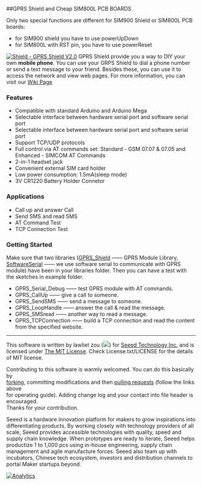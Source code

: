 ##GPRS Shield and Cheap SIM800L PCB BOARDS

Only two special functions are different for SIM900 Shield or SIM800L PCB boards:
  - for SIM900 shield you have to use powerUpDown
  - for SIM800L with RST pin, you have to use powerReset

[![Shield - GPRS Shield V2.0](http://www.seeedstudio.com/depot/images/product/GRPS%20SLD_02.jpg)](http://goo.gl/UC8DkO)
GPRS Shield provide you a way to DIY your own **mobile phone**. You can use your GRPS Shield to dial a phone number or send a text message to your friend. Besides these, you can use it to access the network and view web pages. For more information, you can visit our [Wiki Page](http://goo.gl/U2I1d2)
### Features
+ Compatible with standard Arduino and Arduino Mega
+ Selectable interface between hardware serial port and software serial port
+ Selectable interface between hardware serial port and software serial port
+ Support TCP/UDP protocols
+ Full control via AT commands set: Standard - GSM 07.07 & 07.05 and Enhanced - SIMCOM AT Commands
+ 2-in-1 headset jack
+ Convenient external SIM card holder
+ Low power consumption: 1.5mA(sleep mode)
+ 3V CR1220 Battery Holder Connetor

### Applications
+ Call up and answer Call
+ Send SMS and read SMS
+ AT Command Test
+ TCP Connection Test 

### Getting Started
Make sure that two libraries ([GPRS_Shield](https://github.com/Seeed-Studio/GPRS_Shield) —— GPRS Module Library, [SoftwareSerial](https://github.com/arduino/Arduino/tree/master/libraries/SoftwareSerial) —— we use software serial to communicate with GPRS module) have been in your libraries folder. Then you can have a test with the sketches in example folder.
+ GPRS_Serial_Debug —— test GPRS module with AT commands.
+ GPRS_CallUp ——  give a call to someone.
+ GPRS_SendSMS —— send a message to someone.
+ GPRS_LoopHandle —— answer the call & read the message.
+ GPRS_SMSread —— another way to read a message. 
+ GPRS_TCPConnection —— build a TCP connection and read the content from the specified website. 


----

This software is written by lawliet zou (![](http://www.seeedstudio.com/wiki/images/f/f8/Email-lawliet.zou.jpg)) for [Seeed Technology Inc.](http://www.seeed.cc) and is licensed under [The MIT License](http://opensource.org/licenses/mit-license.php). Check License.txt/LICENSE for the details of MIT license.<br>

Contributing to this software is warmly welcomed. You can do this basically by<br>
[forking](https://help.github.com/articles/fork-a-repo), committing modifications and then [pulling requests](https://help.github.com/articles/using-pull-requests) (follow the links above<br>
for operating guide). Adding change log and your contact into file header is encouraged.<br>
Thanks for your contribution.

Seeed is a hardware innovation platform for makers to grow inspirations into differentiating products. By working closely with technology providers of all scale, Seeed provides accessible technologies with quality, speed and supply chain knowledge. When prototypes are ready to iterate, Seeed helps productize 1 to 1,000 pcs using in-house engineering, supply chain management and agile manufacture forces. Seeed also team up with incubators, Chinese tech ecosystem, investors and distribution channels to portal Maker startups beyond.



[![Analytics](https://ga-beacon.appspot.com/UA-46589105-3/GPRS_Shield)](https://github.com/igrigorik/ga-beacon)

